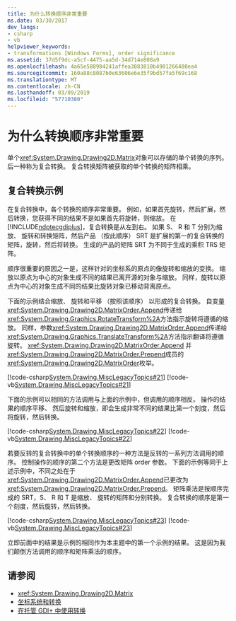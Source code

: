 ```yaml
---
title: 为什么转换顺序非常重要
ms.date: 03/30/2017
dev_langs:
- csharp
- vb
helpviewer_keywords:
- transformations [Windows Forms], order significance
ms.assetid: 37d5f9dc-a5cf-4475-aa5d-34d714e808a9
ms.openlocfilehash: 4a65e588984241affea3083810b4901266480ea4
ms.sourcegitcommit: 160a88c8087b0e63606e6e35f9bd57fa5f69c168
ms.translationtype: MT
ms.contentlocale: zh-CN
ms.lasthandoff: 03/09/2019
ms.locfileid: "57710380"
---
```

# <a name="why-transformation-order-is-significant"></a>为什么转换顺序非常重要
单个<xref:System.Drawing.Drawing2D.Matrix>对象可以存储的单个转换的序列。 后一种称为复合转换。 复合转换矩阵被获取的单个转换的矩阵相乘。  
  
## <a name="composite-transform-examples"></a>复合转换示例  
 在复合转换中，各个转换的顺序非常重要。 例如，如果首先旋转，然后扩展，然后转换，您获得不同的结果不是如果首先将旋转，则缩放。 在[!INCLUDE[ndptecgdiplus](../../../../includes/ndptecgdiplus-md.md)]，复合转换是从左到右。 如果 S、 R 和 T 分别为缩放、 旋转和转换矩阵，然后产品 （按此顺序） SRT 是扩展的第一的复合转换的矩阵，旋转，然后将转换。 生成的产品的矩阵 SRT 为不同于生成的乘积 TRS 矩阵。  
  
 顺序很重要的原因之一是，这样针对的坐标系的原点的像旋转和缩放的变换。 缩放以原点为中心的对象生成不同的结果已离开源的对象与缩放。 同样，旋转以原点为中心的对象生成不同的结果比旋转对象已移动背离原点。  
  
 下面的示例结合缩放、 旋转和平移 （按照该顺序） 以形成的复合转换。 自变量<xref:System.Drawing.Drawing2D.MatrixOrder.Append>传递给<xref:System.Drawing.Graphics.RotateTransform%2A>方法指示旋转将遵循的缩放。 同样，参数<xref:System.Drawing.Drawing2D.MatrixOrder.Append>传递给<xref:System.Drawing.Graphics.TranslateTransform%2A>方法指示翻译将遵循旋转。 <xref:System.Drawing.Drawing2D.MatrixOrder.Append> 并<xref:System.Drawing.Drawing2D.MatrixOrder.Prepend>成员的<xref:System.Drawing.Drawing2D.MatrixOrder>枚举。  
  
 [!code-csharp[System.Drawing.MiscLegacyTopics#21](~/samples/snippets/csharp/VS_Snippets_Winforms/System.Drawing.MiscLegacyTopics/CS/Class1.cs#21)]
 [!code-vb[System.Drawing.MiscLegacyTopics#21](~/samples/snippets/visualbasic/VS_Snippets_Winforms/System.Drawing.MiscLegacyTopics/VB/Class1.vb#21)]  
  
 下面的示例可以相同的方法调用与上面的示例中，但调用的顺序相反。 操作的结果的顺序平移、 然后旋转和缩放，即会生成非常不同的结果比第一个刻度，然后将旋转，然后转换。  
  
 [!code-csharp[System.Drawing.MiscLegacyTopics#22](~/samples/snippets/csharp/VS_Snippets_Winforms/System.Drawing.MiscLegacyTopics/CS/Class1.cs#22)]
 [!code-vb[System.Drawing.MiscLegacyTopics#22](~/samples/snippets/visualbasic/VS_Snippets_Winforms/System.Drawing.MiscLegacyTopics/VB/Class1.vb#22)]  
  
 若要反转的复合转换中的单个转换顺序的一种方法是反转的一系列方法调用的顺序。 控制操作的顺序的第二个方法是更改矩阵 order 参数。 下面的示例等同于上述示例中，不同之处在于<xref:System.Drawing.Drawing2D.MatrixOrder.Append>已更改为<xref:System.Drawing.Drawing2D.MatrixOrder.Prepend>。 矩阵乘法是按顺序完成的 SRT，S、 R 和 T 是缩放、 旋转的矩阵和分别转换。 复合转换的顺序是第一个刻度，然后旋转，然后转换。  
  
 [!code-csharp[System.Drawing.MiscLegacyTopics#23](~/samples/snippets/csharp/VS_Snippets_Winforms/System.Drawing.MiscLegacyTopics/CS/Class1.cs#23)]
 [!code-vb[System.Drawing.MiscLegacyTopics#23](~/samples/snippets/visualbasic/VS_Snippets_Winforms/System.Drawing.MiscLegacyTopics/VB/Class1.vb#23)]  
  
 立即前面中的结果是示例的相同作为本主题中的第一个示例的结果。 这是因为我们颠倒方法调用的顺序和矩阵乘法的顺序。  
  
## <a name="see-also"></a>请参阅

- <xref:System.Drawing.Drawing2D.Matrix>
- [坐标系统和转换](coordinate-systems-and-transformations.md)
- [在托管 GDI+ 中使用转换](using-transformations-in-managed-gdi.md)
